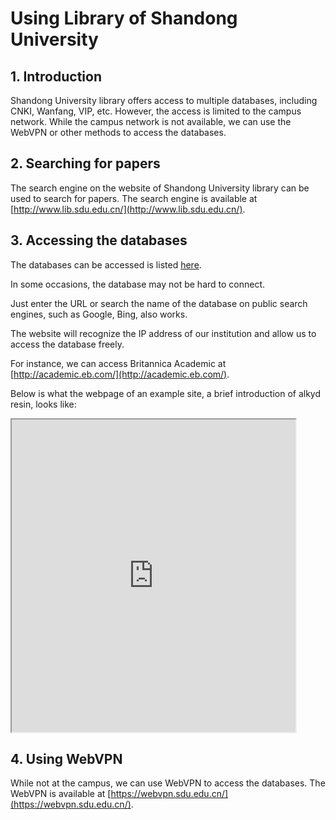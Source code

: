 # Using Library of Shandong University

## 1. Introduction

Shandong University library offers access to multiple databases, including CNKI, Wanfang, VIP, etc. However, the access is limited to the campus network. While the campus network is not available, we can use the WebVPN or other methods to access the databases.

## 2. Searching for papers

The search engine on the website of Shandong University library can be used to search for papers. The search engine is available at [http://www.lib.sdu.edu.cn/](http://www.lib.sdu.edu.cn/). 

## 3. Accessing the databases

The databases can be accessed is listed [here](https://www.lib.sdu.edu.cn/dataBank/digitalresource.html).

In some occasions, the database may not be hard to connect.

Just enter the URL or search the name of the database on public search engines, such as Google, Bing, also works.

The website will recognize the IP address of our institution and allow us to access the database freely.

For instance, we can access Britannica Academic at [http://academic.eb.com/](http://academic.eb.com/).

Below is what the webpage of an example site, a brief introduction of alkyd resin, looks like:

<iframe src="https://academic.eb.com/levels/collegiate/article/alkyd-resin/475453" width="90%" height="500px"></iframe>

## 4. Using WebVPN

While not at the campus, we can use WebVPN to access the databases. The WebVPN is available at [https://webvpn.sdu.edu.cn/](https://webvpn.sdu.edu.cn/).

